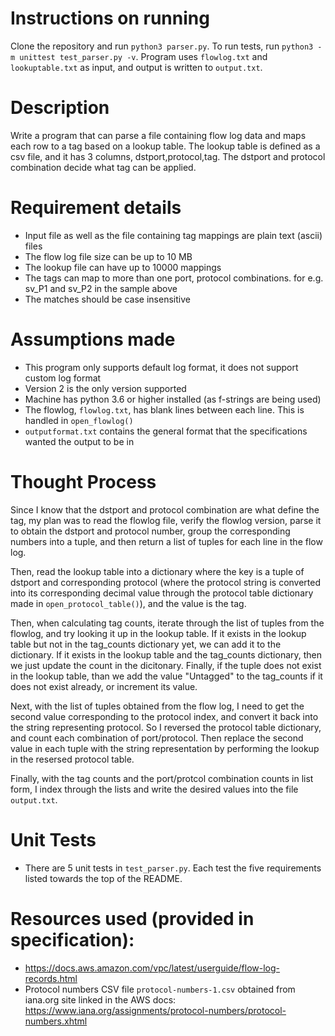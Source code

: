 # Instructions on running
Clone the repository and run `python3 parser.py`. To run tests, run `python3 -m unittest test_parser.py -v`. Program uses `flowlog.txt` and `lookuptable.txt` as input, and output is written to `output.txt`.

# Description 
Write a program that can parse a file containing flow log data and maps each row to a tag based on a lookup table. The lookup table is defined as a csv file, and it has 3 columns, dstport,protocol,tag. The dstport and protocol combination decide what tag can be applied.  

# Requirement details 
- Input file as well as the file containing tag mappings are plain text (ascii) files  
- The flow log file size can be up to 10 MB 
- The lookup file can have up to 10000 mappings 
- The tags can map to more than one port, protocol combinations.  for e.g. sv_P1 and sv_P2 in the sample above
- The matches should be case insensitive

# Assumptions made
- This program only supports default log format, it does not support custom log format
- Version 2 is the only version supported
- Machine has python 3.6 or higher installed (as f-strings are being used)
- The flowlog, `flowlog.txt`, has blank lines between each line. This is handled in `open_flowlog()`
- `outputformat.txt` contains the general format that the specifications wanted the output to be in

# Thought Process
Since I know that the dstport and protocol combination are what define the tag, my plan was to read the flowlog file, verify the flowlog version, parse it to obtain the dstport and protocol number, group the corresponding numbers into a tuple, and then return a list of tuples for each line in the flow log.

Then, read the lookup table into a dictionary where the key is a tuple of dstport and corresponding protocol (where the protocol string is converted into its corresponding decimal value through the protocol table dictionary made in `open_protocol_table()`), and the value is the tag.

Then, when calculating tag counts, iterate through the list of tuples from the flowlog, and try looking it up in the lookup table. If it exists in the lookup table but not in the tag_counts dictionary yet, we can add it to the dictionary. If it exists in the lookup table and the tag_counts dictionary, then we just update the count in the dicitonary. Finally, if the tuple does not exist in the lookup table, than we add the value "Untagged" to the tag_counts if it does not exist already, or increment its value.

Next, with the list of tuples obtained from the flow log, I need to get the second value corresponding to the protocol index, and convert it back into the string representing protocol. So I reversed the protocol table dictionary, and count each combination of port/protocol. Then replace the second value in each tuple with the string representation by performing the lookup in the resersed protocol table.

Finally, with the tag counts and the port/protcol combination counts in list form, I index through the lists and write the desired values into the file `output.txt`.

# Unit Tests
- There are 5 unit tests in `test_parser.py`. Each test the five requirements listed towards the top of the README.

# Resources used (provided in specification):
- https://docs.aws.amazon.com/vpc/latest/userguide/flow-log-records.html
- Protocol numbers CSV file `protocol-numbers-1.csv` obtained from iana.org site linked in the AWS docs: https://www.iana.org/assignments/protocol-numbers/protocol-numbers.xhtml